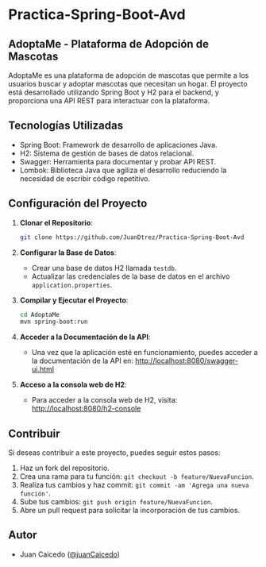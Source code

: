 # Practica-Spring-Boot-Avd

## AdoptaMe - Plataforma de Adopción de Mascotas
AdoptaMe es una plataforma de adopción de mascotas que permite a los usuarios buscar y adoptar mascotas que necesitan un hogar. El proyecto está desarrollado utilizando Spring Boot y H2 para el backend, y proporciona una API REST para interactuar con la plataforma.

## Tecnologías Utilizadas

- Spring Boot: Framework de desarrollo de aplicaciones Java.
- H2: Sistema de gestión de bases de datos relacional.
- Swagger: Herramienta para documentar y probar API REST.
- Lombok: Biblioteca Java que agiliza el desarrollo reduciendo la necesidad de escribir código repetitivo.

## Configuración del Proyecto

1. **Clonar el Repositorio**:
   ```bash
   git clone https://github.com/JuanDtrez/Practica-Spring-Boot-Avd
   ```

2. **Configurar la Base de Datos**:
    - Crear una base de datos H2 llamada `testdb`.
    - Actualizar las credenciales de la base de datos en el archivo `application.properties`.

3. **Compilar y Ejecutar el Proyecto**:
   ```bash
   cd AdoptaMe
   mvn spring-boot:run
   ```

4. **Acceder a la Documentación de la API**:
    - Una vez que la aplicación esté en funcionamiento, puedes acceder a la documentación de la API en: [http://localhost:8080/swagger-ui.html](http://localhost:8080/swagger-ui.html)

5. **Acceso a la consola web de H2**:
    - Para acceder a la consola web de H2, visita: [http://localhost:8080/h2-console](http://localhost:8080/h2-console)

## Contribuir

Si deseas contribuir a este proyecto, puedes seguir estos pasos:

1. Haz un fork del repositorio.
2. Crea una rama para tu función: `git checkout -b feature/NuevaFuncion`.
3. Realiza tus cambios y haz commit: `git commit -am 'Agrega una nueva función'`.
4. Sube tus cambios: `git push origin feature/NuevaFuncion`.
5. Abre un pull request para solicitar la incorporación de tus cambios.

## Autor

- Juan Caicedo ([@juanCaicedo](https://github.com/JuanDtrez))